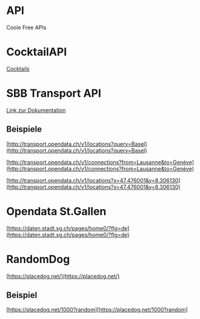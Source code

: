 # API
Coole Free APIs

# CocktailAPI
[Cocktails](https://www.thecocktaildb.com/api.php)

# SBB Transport API
[Link zur Dokumentation](http://transport.opendata.ch/docs.html)

## Beispiele
[http://transport.opendata.ch/v1/locations?query=Basel](http://transport.opendata.ch/v1/locations?query=Basel)

[http://transport.opendata.ch/v1/connections?from=Lausanne&to=Genève](http://transport.opendata.ch/v1/connections?from=Lausanne&to=Genève)

[http://transport.opendata.ch/v1/locations?x=47.476001&y=8.306130](http://transport.opendata.ch/v1/locations?x=47.476001&y=8.306130)

# Opendata St.Gallen
[https://daten.stadt.sg.ch/pages/home0/?flg=de](https://daten.stadt.sg.ch/pages/home0/?flg=de)

# RandomDog

[https://placedog.net/](https://placedog.net/)

## Beispiel
[https://placedog.net/1000?random][https://placedog.net/1000?random]

